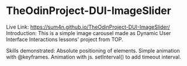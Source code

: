 # TheOdinProject-DUI-ImageSlider
Live Link: https://sum4n.github.io/TheOdinProject-DUI-ImageSlider/
Introduction:
This is a simple image carousel made as Dynamic User Interface Interactions lessons' project from TOP.

Skills demonstrated:
Absolute positioning of elements.
Simple animation with @keyframes.
Animation with js.
setInterval() to add timeout interval.
